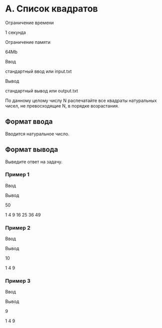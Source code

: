A. Список квадратов
===================

Ограничение времени

1 секунда

Ограничение памяти

64Mb

Ввод

стандартный ввод или input.txt

Вывод

стандартный вывод или output.txt

По данному целому числу N распечатайте все квадраты натуральных чисел, не превосходящие N, в порядке возрастания.

Формат ввода
------------

Вводится натуральное число.

Формат вывода
-------------

Выведите ответ на задачу.

### Пример 1

Ввод

Вывод

50

1
4
9
16
25
36 
49

### Пример 2

Ввод

Вывод

10

1
4
9 

### Пример 3

Ввод

Вывод

9

1
4
9
